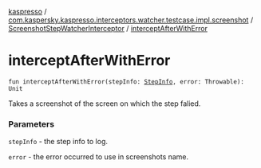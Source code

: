 [kaspresso](../../index.md) / [com.kaspersky.kaspresso.interceptors.watcher.testcase.impl.screenshot](../index.md) / [ScreenshotStepWatcherInterceptor](index.md) / [interceptAfterWithError](./intercept-after-with-error.md)

# interceptAfterWithError

`fun interceptAfterWithError(stepInfo: `[`StepInfo`](../../com.kaspersky.kaspresso.testcases.models.info/-step-info/index.md)`, error: Throwable): Unit`

Takes a screenshot of the screen on which the step falied.

### Parameters

`stepInfo` - the step info to log.

`error` - the error occurred to use in screenshots name.